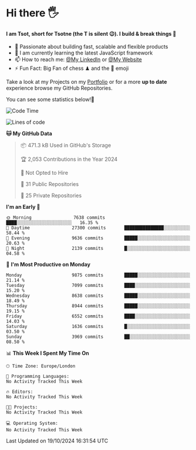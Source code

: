 # Hi there :raised_hand_with_fingers_splayed:
#### I am Tsot, short for Tsotne (the T is silent :wink:). I build & break things :space_invader:
- :telescope: Passionate about building fast, scalable and flexible products
- :seedling: I am currently learning the latest JavaScript framework 
- :mailbox: How to reach me: [@My LinkedIn](https://www.linkedin.com/in/tsotne-gvadzabia/) or [@My Website](https://tsotne.co.uk/contact)
- :zap: Fun Fact: Big Fan of chess ♟ and the 👾 emoji

Take a look at my Projects on my [Portfolio](https://tsotne.co.uk/) or for a more **up to date** experience browse my GitHub Repositories.

You can see some statistics below!:space_invader:
<!--START_SECTION:waka-->
![Code Time](http://img.shields.io/badge/Code%20Time-761%20hrs%202%20mins-blue)

![Lines of code](https://img.shields.io/badge/From%20Hello%20World%20I%27ve%20Written-15.6%20million%20lines%20of%20code-blue)

**🐱 My GitHub Data** 

> 📦 471.3 kB Used in GitHub's Storage 
 > 
> 🏆 2,053 Contributions in the Year 2024
 > 
> 🚫 Not Opted to Hire
 > 
> 📜 31 Public Repositories 
 > 
> 🔑 25 Private Repositories 
 > 
**I'm an Early 🐤** 

```text
🌞 Morning                7638 commits        ████░░░░░░░░░░░░░░░░░░░░░   16.35 % 
🌆 Daytime                27300 commits       ███████████████░░░░░░░░░░   58.44 % 
🌃 Evening                9636 commits        █████░░░░░░░░░░░░░░░░░░░░   20.63 % 
🌙 Night                  2139 commits        █░░░░░░░░░░░░░░░░░░░░░░░░   04.58 % 
```
📅 **I'm Most Productive on Monday** 

```text
Monday                   9875 commits        █████░░░░░░░░░░░░░░░░░░░░   21.14 % 
Tuesday                  7099 commits        ████░░░░░░░░░░░░░░░░░░░░░   15.20 % 
Wednesday                8638 commits        █████░░░░░░░░░░░░░░░░░░░░   18.49 % 
Thursday                 8944 commits        █████░░░░░░░░░░░░░░░░░░░░   19.15 % 
Friday                   6552 commits        ████░░░░░░░░░░░░░░░░░░░░░   14.03 % 
Saturday                 1636 commits        █░░░░░░░░░░░░░░░░░░░░░░░░   03.50 % 
Sunday                   3969 commits        ██░░░░░░░░░░░░░░░░░░░░░░░   08.50 % 
```


📊 **This Week I Spent My Time On** 

```text
🕑︎ Time Zone: Europe/London

💬 Programming Languages: 
No Activity Tracked This Week

🔥 Editors: 
No Activity Tracked This Week

🐱‍💻 Projects: 
No Activity Tracked This Week

💻 Operating System: 
No Activity Tracked This Week
```


 Last Updated on 19/10/2024 16:31:54 UTC
<!--END_SECTION:waka-->
